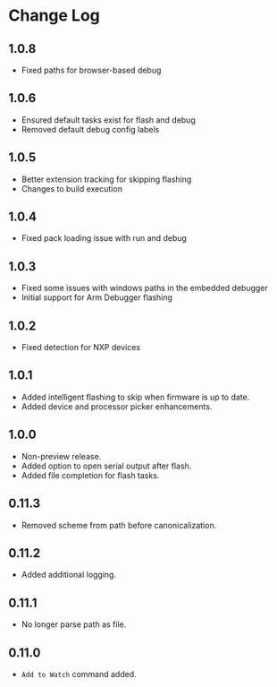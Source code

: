 # Change Log

## 1.0.8
- Fixed paths for browser-based debug

## 1.0.6
- Ensured default tasks exist for flash and debug
- Removed default debug config labels

## 1.0.5
- Better extension tracking for skipping flashing
- Changes to build execution

## 1.0.4
- Fixed pack loading issue with run and debug

## 1.0.3
- Fixed some issues with windows paths in the embedded debugger
- Initial support for Arm Debugger flashing

## 1.0.2
- Fixed detection for NXP devices

## 1.0.1
- Added intelligent flashing to skip when firmware is up to date.
- Added device and processor picker enhancements.

## 1.0.0
- Non-preview release.
- Added option to open serial output after flash.
- Added file completion for flash tasks.

## 0.11.3
- Removed scheme from path before canonicalization.

## 0.11.2
- Added additional logging.

## 0.11.1
- No longer parse path as file.

## 0.11.0
- `Add to Watch` command added.
